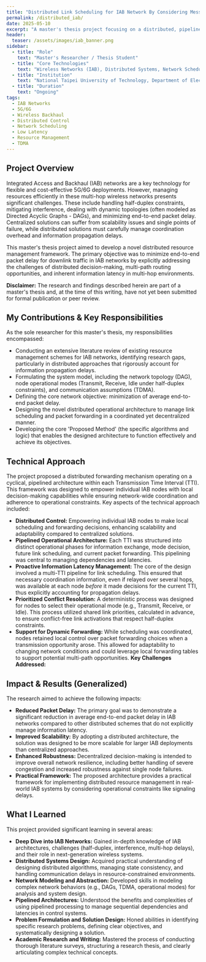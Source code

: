 ```yaml
---
title: "Distributed Link Scheduling for IAB Network By Considering Message Exchange Delay"
permalink: /distributed_iab/
date: 2025-05-10
excerpt: "A master's thesis project focusing on a distributed, pipelined resource management architecture for IAB networks to minimize end-to-end packet delay, considering information propagation latency and half-duplex constraints."
header:
  teaser: /assets/images/iab_banner.png
sidebar:
  - title: "Role"
    text: "Master's Researcher / Thesis Student"
  - title: "Core Technologies"
    text: "Wireless Networks (IAB), Distributed Systems, Network Scheduling, Resource Management, TDMA"
  - title: "Institution"
    text: "National Taipei University of Technology, Department of Electronic Engineering"
  - title: "Duration"
    text: "Ongoing"
tags:
  - IAB Networks
  - 5G/6G
  - Wireless Backhaul
  - Distributed Control
  - Network Scheduling
  - Low Latency
  - Resource Management
  - TDMA
---
```


## Project Overview

Integrated Access and Backhaul (IAB) networks are a key technology for flexible and cost-effective 5G/6G deployments. However, managing resources efficiently in these multi-hop wireless networks presents significant challenges. These include handling half-duplex constraints, mitigating interference, dealing with dynamic topologies (often modeled as Directed Acyclic Graphs - DAGs), and minimizing end-to-end packet delay. Centralized solutions can suffer from scalability issues and single points of failure, while distributed solutions must carefully manage coordination overhead and information propagation delays.

This master's thesis project aimed to develop a novel distributed resource management framework. The primary objective was to minimize end-to-end packet delay for downlink traffic in IAB networks by explicitly addressing the challenges of distributed decision-making, multi-path routing opportunities, and inherent information latency in multi-hop environments.

**Disclaimer:** The research and findings described herein are part of a master's thesis and, at the time of this writing, have not yet been submitted for formal publication or peer review.

## My Contributions & Key Responsibilities

As the sole researcher for this master's thesis, my responsibilities encompassed:
*   Conducting an extensive literature review of existing resource management schemes for IAB networks, identifying research gaps, particularly in distributed approaches that rigorously account for information propagation delays.
*   Formulating the system model, including the network topology (DAG), node operational modes (Transmit, Receive, Idle under half-duplex constraints), and communication assumptions (TDMA).
*   Defining the core network objective: minimization of average end-to-end packet delay.
*   Designing the novel distributed operational architecture to manage link scheduling and packet forwarding in a coordinated yet decentralized manner.
*   Developing the core 'Proposed Method' (the specific algorithms and logic) that enables the designed architecture to function effectively and achieve its objectives.

## Technical Approach

The project proposed a distributed forwarding mechanism operating on a cyclical, pipelined architecture within each Transmission Time Interval (TTI). This framework was designed to empower individual IAB nodes with local decision-making capabilities while ensuring network-wide coordination and adherence to operational constraints. Key aspects of the technical approach included:

*   **Distributed Control:** Empowering individual IAB nodes to make local scheduling and forwarding decisions, enhancing scalability and adaptability compared to centralized solutions.
*   **Pipelined Operational Architecture:** Each TTI was structured into distinct operational phases for information exchange, mode decision, future link scheduling, and current packet forwarding. This pipelining was central to managing dependencies and latencies.
*   **Proactive Information Latency Management:** The core of the design involved a multi-TTI pipeline for link scheduling. This ensured that necessary coordination information, even if relayed over several hops, was available at each node *before* it made decisions for the current TTI, thus explicitly accounting for propagation delays.
*   **Prioritized Conflict Resolution:** A deterministic process was designed for nodes to select their operational mode (e.g., Transmit, Receive, or Idle). This process utilized shared link priorities, calculated in advance, to ensure conflict-free link activations that respect half-duplex constraints.
*   **Support for Dynamic Forwarding:** While scheduling was coordinated, nodes retained local control over packet forwarding choices when a transmission opportunity arose. This allowed for adaptability to changing network conditions and could leverage local forwarding tables to support potential multi-path opportunities.
**Key Challenges Addressed:**
## Impact & Results (Generalized)

The research aimed to achieve the following impacts:
*   **Reduced Packet Delay:** The primary goal was to demonstrate a significant reduction in average end-to-end packet delay in IAB networks compared to other distributed schemes that do not explicitly manage information latency.
*   **Improved Scalability:** By adopting a distributed architecture, the solution was designed to be more scalable for larger IAB deployments than centralized approaches.
*   **Enhanced Robustness:** Decentralized decision-making is intended to improve overall network resilience, including better handling of severe congestion and increased robustness against single node failures.
*   **Practical Framework:** The proposed architecture provides a practical framework for implementing distributed resource management in real-world IAB systems by considering operational constraints like signaling delays.

## What I Learned

This project provided significant learning in several areas:
*   **Deep Dive into IAB Networks:** Gained in-depth knowledge of IAB architectures, challenges (half-duplex, interference, multi-hop delays), and their role in next-generation wireless systems.
*   **Distributed Systems Design:** Acquired practical understanding of designing distributed algorithms, managing state consistency, and handling communication delays in resource-constrained environments.
*   **Network Modeling and Abstraction:** Developed skills in modeling complex network behaviors (e.g., DAGs, TDMA, operational modes) for analysis and system design.
*   **Pipelined Architectures:** Understood the benefits and complexities of using pipelined processing to manage sequential dependencies and latencies in control systems.
*   **Problem Formulation and Solution Design:** Honed abilities in identifying specific research problems, defining clear objectives, and systematically designing a solution.
*   **Academic Research and Writing:** Mastered the process of conducting thorough literature surveys, structuring a research thesis, and clearly articulating complex technical concepts.